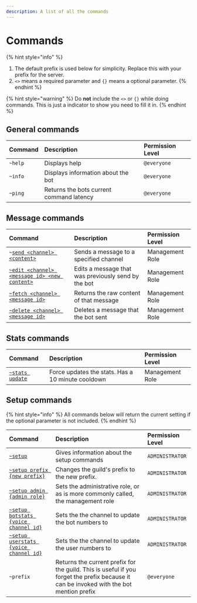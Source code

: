 ```yaml
---
description: A list of all the commands
---
```


# Commands

{% hint style="info" %}
1. The default prefix is used below for simplicity. Replace this with your prefix for the server.
2. `<>` means a required parameter and `{}` means a optional parameter.
{% endhint %}

{% hint style="warning" %}
Do **not** include the `<>` or `{}` while doing commands. This is just a indicator to show you need to fill it in.
{% endhint %}

## General commands

| Command | Description | Permission Level |
| :--- | :--- | :--- |
| `~help` | Displays help | `@everyone` |
| `~info` | Displays information about the bot | `@everyone` |
| `~ping` | Returns the bots current command latency | `@everyone` |

## Message commands

| Command | Description | Permission Level |
| :--- | :--- | :--- |
| `~`[`send <channel> <content>`](messages.md#sending-messages) | Sends a message to a specified channel | Management Role |
| [`~edit <channel> <message id> <new content>`](messages.md#editing-messages) | Edits a message that was previously send by the bot | Management Role |
| [`~fetch <channel> <message id>`](messages.md#fetching-messages) | Returns the raw content of that message | Management Role |
| [`~delete <channel> <message id>`](messages.md#deleting-messages) | Deletes a message that the bot sent | Management Role |

## Stats commands

| Command | Description | Permission Level |
| :--- | :--- | :--- |
| [`~stats update`](stats.md#force-updating) | Force updates the stats. Has a 10 minute cooldown | Management Role |

## Setup commands

{% hint style="info" %}
All commands below will return the current setting if the optional parameter is not included.
{% endhint %}

| Command | Description | Permission Level |
| :--- | :--- | :--- |
| [`~setup`](../startup/setup/config.md) | Gives information about the setup commands | `ADMINISTRATOR` |
| [`~setup prefix {new prefix}`](../startup/setup/config.md#prefix) | Changes the guild's prefix to the new prefix. | `ADMINISTRATOR` |
| [`~setup admin {admin role}`](../startup/setup/config.md#management-role) | Sets the administrative role, or as is more commonly called, the management role | `ADMINISTRATOR` |
| [`~setup botstats {voice channel id}`](../startup/setup/config.md#bot-stats-voice-channel) | Sets the the channel to update the bot numbers to | `ADMINISTRATOR` |
| [`~setup userstats {voice channel id}`](../startup/setup/config.md#member-stats-voice-channel) | Sets the the channel to update the user numbers to | `ADMINISTRATOR` |
| `~prefix` | Returns the current prefix for the guild. This is useful if you forget the prefix because it can be invoked with the bot mention prefix | `@everyone` |
